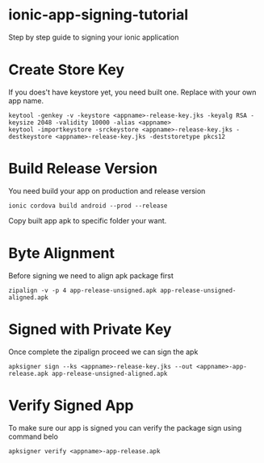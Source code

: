 # ionic-app-signing-tutorial
Step by step guide to signing your ionic application

# Create Store Key
If you does't have keystore yet, you need built one. Replace <appname> with your own app name.
```
keytool -genkey -v -keystore <appname>-release-key.jks -keyalg RSA -keysize 2048 -validity 10000 -alias <appname>
keytool -importkeystore -srckeystore <appname>-release-key.jks -destkeystore <appname>-release-key.jks -deststoretype pkcs12
```

# Build Release Version
You need build your app on production and release version
```
ionic cordova build android --prod --release
```
Copy built app apk to specific folder your want.


# Byte Alignment
Before signing we need to align apk package first
```
zipalign -v -p 4 app-release-unsigned.apk app-release-unsigned-aligned.apk
```

# Signed with Private Key
Once complete the zipalign proceed we can sign the apk
```
apksigner sign --ks <appname>-release-key.jks --out <appname>-app-release.apk app-release-unsigned-aligned.apk
```

# Verify Signed App
To make sure our app is signed you can verify the package sign using command belo
```
apksigner verify <appname>-app-release.apk
```

